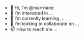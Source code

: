 - 👋 Hi, I’m @marrriane
- 👀 I’m interested in ...
- 🌱 I’m currently learning ...
- 💞️ I’m looking to collaborate on ...
- 📫 How to reach me ...

<!---
marrriane/marrriane is a ✨ special ✨ repository because its `README.md` (this file) appears on your GitHub profile.
You can click the Preview link to take a look at your changes.
--->
